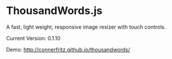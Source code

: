 ThousandWords.js
=============

A fast, light weight, responsive image resizer with touch controls.

Current Version: 0.1.10

Demo: http://connerfritz.github.io/thousandwords/
